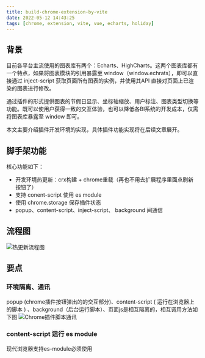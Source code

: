 ```yaml
---
title: build-chrome-extension-by-vite
date: 2022-05-12 14:43:25
tags: [chrome, extension, vite, vue, echarts, holiday]
---
```


## 背景
目前各平台主流使用的图表库有两个：Echarts、HighCharts。这两个图表库都有一个特点，如果将图表模块的引用暴露至 window（window.echrats），即可以直接通过 inject-script 获取页面所有图表的实例，并使用其API 直接对页面上已渲染的图表进行修改。

通过插件的形式提供图表的节假日显示、坐标轴缩放、用户标注、图表类型切换等功能。既可以使用户获得一致的交互体验，也可以降低各BI系统的开发成本，仅需将图表库暴露至 window 即可。

本文主要介绍插件开发环境的实现，具体插件功能实现将在后续文章展开。

## 脚手架功能

核心功能如下：
- 开发环境热更新：crx构建 + chrome重载（再也不用去扩展程序里面点刷新按钮了）
- 支持 conent-script 使用 es module
- 使用 chrome.storage 保存插件状态
- popup、content-script、inject-script、 background 间通信

## 流程图
![热更新流程图](/hexo/img/chrome-extension-vite-follow.png)

## 要点
### 环境隔离、通讯
popup (chrome插件按钮弹出的的交互部分)、content-script ( 运行在浏览器上的脚本 ) 、background（后台运行脚本）、页面js是相互隔离的，相互调用方法如下图
![Chrome插件脚本通讯](/hexo/img/chrome-extension-script.png)
### content-script 运行 es module
现代浏览器支持es-module必须使用<script type = "module" /> 来引入，而conent-script为纯脚本直接加载会报错，主文件为普通js，然后通过以下方式引用
```javascript
// content-script 无法使用 <script type="module">
// 如果使用es module需要使用这种方式来引入
(async () => {
  const src = chrome.runtime.getURL("content_script.js");
  const contentMain = await import(src);
})();
```

### 仓库地址
https://git.woa.com/acehe/holiday_charts_extension


## 参考文章
- [bilibili 弹幕控制台（WIP） Violet](https://github.com/yunsii/violet)
- [chrome 扩展开发 - chrome.storage 本地存储](http://www.ptbird.cn/chrome-extensions-storage.html)
- [Chrome插件(扩展)开发全攻略](https://www.bookstack.cn/books/chrome-plugin-develop)
- [How to import ES6 modules in content script for Chrome Extension](https://stackoverflow.com/questions/48104433/how-to-import-es6-modules-in-content-script-for-chrome-extension)